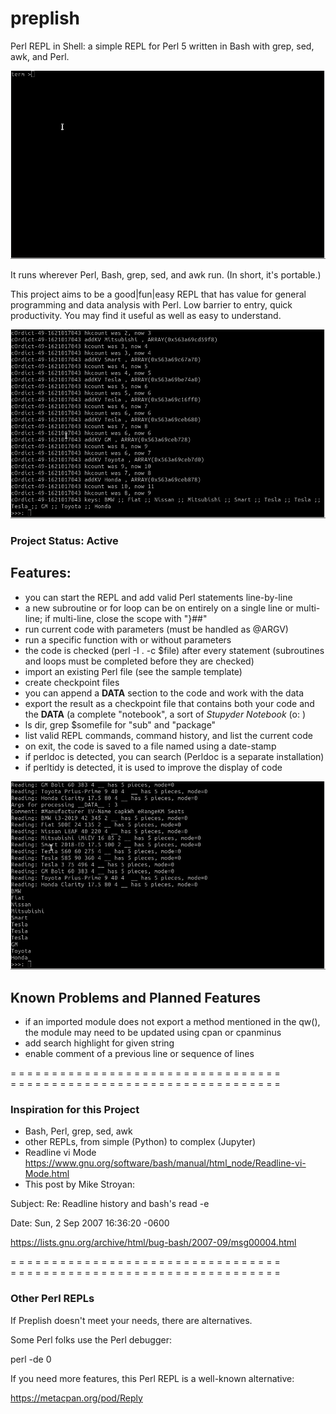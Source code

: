 # preplish

Perl REPL in Shell: a simple REPL for Perl 5 written in Bash with grep, sed, awk, and Perl.

![usage01](https://github.com/viviparous/preplish/blob/main/step001-preplish-opt.gif)


It runs wherever Perl, Bash, grep, sed, and awk run. (In short, it's portable.)

This project aims to be a good|fun|easy REPL that has value for general programming and data analysis with Perl. Low barrier to entry, quick productivity. You may find it useful as well as easy to understand.

![usage03](https://github.com/viviparous/preplish/blob/main/step003-preplish-opt.gif)

### Project Status: Active

## Features:
* you can start the REPL and add valid Perl statements line-by-line
* a new subroutine or for loop can be on entirely on a single line or multi-line; if multi-line, close the scope with "}##"
* run current code with parameters (must be handled as @ARGV)
* run a specific function with or without parameters
* the code is checked (perl -I . -c $file) after every statement (subroutines and loops must be completed before they are checked)
* import an existing Perl file (see the sample template)
* create checkpoint files
* you can append a __DATA__ section to the code and work with the data
* export the result as a checkpoint file that contains both your code and the __DATA__ (a complete "notebook", a sort of _Stupyder Notebook_ (o: )
* ls dir, grep $somefile for "sub" and "package"
* list valid REPL commands, command history, and list the current code 
* on exit, the code is saved to a file named using a date-stamp
* if perldoc is detected, you can search (Perldoc is a separate installation)
* if perltidy is detected, it is used to improve the display of code 


![usage02](https://github.com/viviparous/preplish/blob/main/step002-preplish-opt.gif)


## Known Problems and Planned Features
* if an imported module does not export a method mentioned in the qw(), the module may need to be updated using cpan or cpanminus 
* add search highlight for given string
* enable comment of a previous line or sequence of lines

= = = = = = = = = = = = = = = = = = = = = = = = = = = = = = = = =  
= = = = = = = = = = = = = = = = = = = = = = = = = = = = = = = = =  

### Inspiration for this Project
* Bash, Perl, grep, sed, awk
* other REPLs, from simple (Python) to complex (Jupyter)
* Readline vi Mode https://www.gnu.org/software/bash/manual/html_node/Readline-vi-Mode.html
* This post by Mike Stroyan:

Subject: 	Re: Readline history and bash's read -e

Date: 	Sun, 2 Sep 2007 16:36:20 -0600

https://lists.gnu.org/archive/html/bug-bash/2007-09/msg00004.html

= = = = = = = = = = = = = = = = = = = = = = = = = = = = = = = = =  
= = = = = = = = = = = = = = = = = = = = = = = = = = = = = = = = =  

### Other Perl REPLs
If Preplish doesn't meet your needs, there are alternatives.

Some Perl folks use the Perl debugger:

perl -de 0

If you need more features, this Perl REPL is a well-known alternative:

https://metacpan.org/pod/Reply


